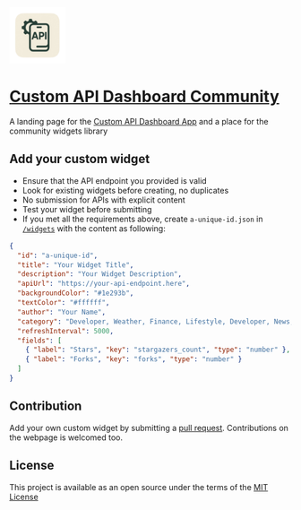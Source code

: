 <img width="100" src="/public/icon.png">

# [Custom API Dashboard Community](https://cad.dino.icu/community)

A landing page for the [Custom API Dashboard App](https://github.com/leecheeyong/custom_api_dashboard_app) and a place for the community widgets library

## Add your custom widget

- Ensure that the API endpoint you provided is valid
- Look for existing widgets before creating, no duplicates
- No submission for APIs with explicit content
- Test your widget before submitting
- If you met all the requirements above, create `a-unique-id.json` in [`/widgets`](/widgets) with the content as following:

```json
{
  "id": "a-unique-id",
  "title": "Your Widget Title",
  "description": "Your Widget Description",
  "apiUrl": "https://your-api-endpoint.here",
  "backgroundColor": "#1e293b",
  "textColor": "#ffffff",
  "author": "Your Name",
  "category": "Developer, Weather, Finance, Lifestyle, Developer, News, Entertainment",
  "refreshInterval": 5000,
  "fields": [
    { "label": "Stars", "key": "stargazers_count", "type": "number" },
    { "label": "Forks", "key": "forks", "type": "number" }
  ]
}
```

## Contribution

Add your own custom widget by submitting a [pull request](https://github.com/leecheeyong/community-widgets/pulls). Contributions on the webpage is welcomed too.

## License

This project is available as an open source under the terms of the [MIT License](/LICENSE)
